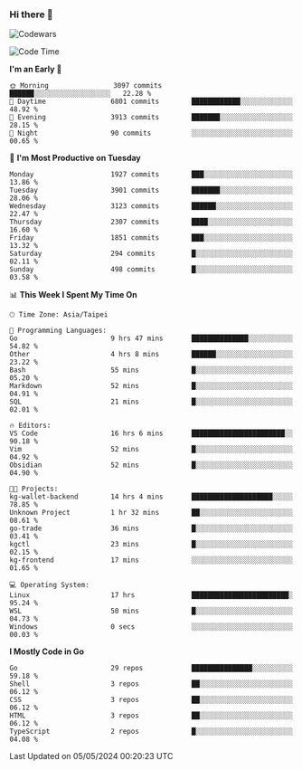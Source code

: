### Hi there 👋

![Codewars](https://www.codewars.com/users/omegaatt36/badges/small)

<!--START_SECTION:waka-->
![Code Time](http://img.shields.io/badge/Code%20Time-2%2C399%20hrs%207%20mins-blue)

**I'm an Early 🐤** 

```text
🌞 Morning                3097 commits        ██████░░░░░░░░░░░░░░░░░░░   22.28 % 
🌆 Daytime                6801 commits        ████████████░░░░░░░░░░░░░   48.92 % 
🌃 Evening                3913 commits        ███████░░░░░░░░░░░░░░░░░░   28.15 % 
🌙 Night                  90 commits          ░░░░░░░░░░░░░░░░░░░░░░░░░   00.65 % 
```
📅 **I'm Most Productive on Tuesday** 

```text
Monday                   1927 commits        ███░░░░░░░░░░░░░░░░░░░░░░   13.86 % 
Tuesday                  3901 commits        ███████░░░░░░░░░░░░░░░░░░   28.06 % 
Wednesday                3123 commits        ██████░░░░░░░░░░░░░░░░░░░   22.47 % 
Thursday                 2307 commits        ████░░░░░░░░░░░░░░░░░░░░░   16.60 % 
Friday                   1851 commits        ███░░░░░░░░░░░░░░░░░░░░░░   13.32 % 
Saturday                 294 commits         █░░░░░░░░░░░░░░░░░░░░░░░░   02.11 % 
Sunday                   498 commits         █░░░░░░░░░░░░░░░░░░░░░░░░   03.58 % 
```


📊 **This Week I Spent My Time On** 

```text
🕑︎ Time Zone: Asia/Taipei

💬 Programming Languages: 
Go                       9 hrs 47 mins       ██████████████░░░░░░░░░░░   54.82 % 
Other                    4 hrs 8 mins        ██████░░░░░░░░░░░░░░░░░░░   23.22 % 
Bash                     55 mins             █░░░░░░░░░░░░░░░░░░░░░░░░   05.20 % 
Markdown                 52 mins             █░░░░░░░░░░░░░░░░░░░░░░░░   04.91 % 
SQL                      21 mins             █░░░░░░░░░░░░░░░░░░░░░░░░   02.01 % 

🔥 Editors: 
VS Code                  16 hrs 6 mins       ███████████████████████░░   90.18 % 
Vim                      52 mins             █░░░░░░░░░░░░░░░░░░░░░░░░   04.92 % 
Obsidian                 52 mins             █░░░░░░░░░░░░░░░░░░░░░░░░   04.90 % 

🐱‍💻 Projects: 
kg-wallet-backend        14 hrs 4 mins       ████████████████████░░░░░   78.85 % 
Unknown Project          1 hr 32 mins        ██░░░░░░░░░░░░░░░░░░░░░░░   08.61 % 
go-trade                 36 mins             █░░░░░░░░░░░░░░░░░░░░░░░░   03.41 % 
kgctl                    23 mins             █░░░░░░░░░░░░░░░░░░░░░░░░   02.15 % 
kg-frontend              17 mins             ░░░░░░░░░░░░░░░░░░░░░░░░░   01.65 % 

💻 Operating System: 
Linux                    17 hrs              ████████████████████████░   95.24 % 
WSL                      50 mins             █░░░░░░░░░░░░░░░░░░░░░░░░   04.73 % 
Windows                  0 secs              ░░░░░░░░░░░░░░░░░░░░░░░░░   00.03 % 
```

**I Mostly Code in Go** 

```text
Go                       29 repos            ███████████████░░░░░░░░░░   59.18 % 
Shell                    3 repos             ██░░░░░░░░░░░░░░░░░░░░░░░   06.12 % 
CSS                      3 repos             ██░░░░░░░░░░░░░░░░░░░░░░░   06.12 % 
HTML                     3 repos             ██░░░░░░░░░░░░░░░░░░░░░░░   06.12 % 
TypeScript               2 repos             █░░░░░░░░░░░░░░░░░░░░░░░░   04.08 % 
```




 Last Updated on 05/05/2024 00:20:23 UTC
<!--END_SECTION:waka-->

<!--
**omegaatt36/omegaatt36** is a ✨ _special_ ✨ repository because its `README.md` (this file) appears on your GitHub profile.

Here are some ideas to get you started:

- 🔭 I’m currently working on ...
- 🌱 I’m currently learning ...
- 👯 I’m looking to collaborate on ...
- 🤔 I’m looking for help with ...
- 💬 Ask me about ...
- 📫 How to reach me: ...
- 😄 Pronouns: ...
- ⚡ Fun fact: ...
-->
